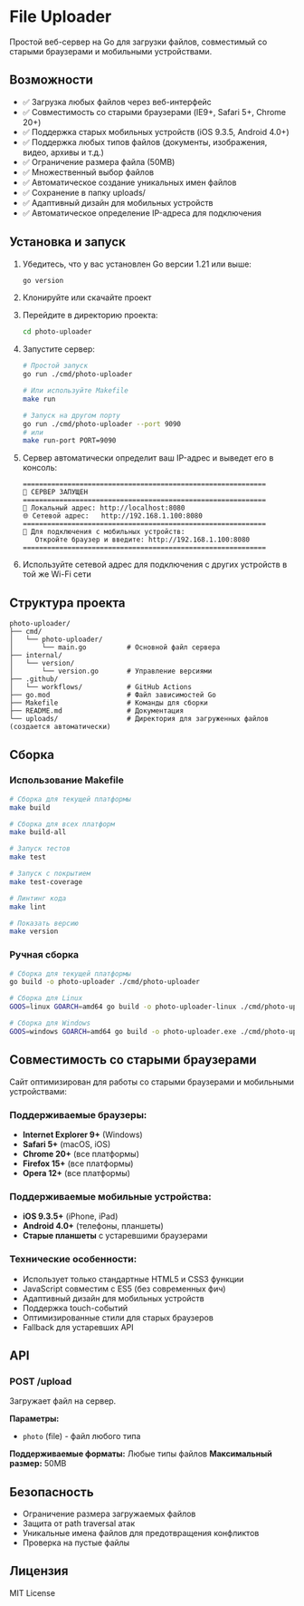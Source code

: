 # File Uploader

Простой веб-сервер на Go для загрузки файлов, совместимый со старыми браузерами и мобильными устройствами.

## Возможности

- ✅ Загрузка любых файлов через веб-интерфейс
- ✅ Совместимость со старыми браузерами (IE9+, Safari 5+, Chrome 20+)
- ✅ Поддержка старых мобильных устройств (iOS 9.3.5, Android 4.0+)
- ✅ Поддержка любых типов файлов (документы, изображения, видео, архивы и т.д.)
- ✅ Ограничение размера файла (50MB)
- ✅ Множественный выбор файлов
- ✅ Автоматическое создание уникальных имен файлов
- ✅ Сохранение в папку uploads/
- ✅ Адаптивный дизайн для мобильных устройств
- ✅ Автоматическое определение IP-адреса для подключения

## Установка и запуск

1. Убедитесь, что у вас установлен Go версии 1.21 или выше:
   ```bash
   go version
   ```

2. Клонируйте или скачайте проект

3. Перейдите в директорию проекта:
   ```bash
   cd photo-uploader
   ```

4. Запустите сервер:
   ```bash
   # Простой запуск
   go run ./cmd/photo-uploader
   
   # Или используйте Makefile
   make run
   
   # Запуск на другом порту
   go run ./cmd/photo-uploader --port 9090
   # или
   make run-port PORT=9090
   ```

5. Сервер автоматически определит ваш IP-адрес и выведет его в консоль:
   ```
   ============================================================
   🚀 СЕРВЕР ЗАПУЩЕН
   ============================================================
   📍 Локальный адрес: http://localhost:8080
   🌐 Сетевой адрес:   http://192.168.1.100:8080
   ============================================================
   📱 Для подключения с мобильных устройств:
      Откройте браузер и введите: http://192.168.1.100:8080
   ============================================================
   ```

6. Используйте сетевой адрес для подключения с других устройств в той же Wi-Fi сети

## Структура проекта

```
photo-uploader/
├── cmd/
│   └── photo-uploader/
│       └── main.go          # Основной файл сервера
├── internal/
│   └── version/
│       └── version.go       # Управление версиями
├── .github/
│   └── workflows/           # GitHub Actions
├── go.mod                   # Файл зависимостей Go
├── Makefile                 # Команды для сборки
├── README.md                # Документация
└── uploads/                 # Директория для загруженных файлов (создается автоматически)
```

## Сборка

### Использование Makefile

```bash
# Сборка для текущей платформы
make build

# Сборка для всех платформ
make build-all

# Запуск тестов
make test

# Запуск с покрытием
make test-coverage

# Линтинг кода
make lint

# Показать версию
make version
```

### Ручная сборка

```bash
# Сборка для текущей платформы
go build -o photo-uploader ./cmd/photo-uploader

# Сборка для Linux
GOOS=linux GOARCH=amd64 go build -o photo-uploader-linux ./cmd/photo-uploader

# Сборка для Windows
GOOS=windows GOARCH=amd64 go build -o photo-uploader.exe ./cmd/photo-uploader
```

## Совместимость со старыми браузерами

Сайт оптимизирован для работы со старыми браузерами и мобильными устройствами:

### Поддерживаемые браузеры:
- **Internet Explorer 9+** (Windows)
- **Safari 5+** (macOS, iOS)
- **Chrome 20+** (все платформы)
- **Firefox 15+** (все платформы)
- **Opera 12+** (все платформы)

### Поддерживаемые мобильные устройства:
- **iOS 9.3.5+** (iPhone, iPad)
- **Android 4.0+** (телефоны, планшеты)
- **Старые планшеты** с устаревшими браузерами

### Технические особенности:
- Использует только стандартные HTML5 и CSS3 функции
- JavaScript совместим с ES5 (без современных фич)
- Адаптивный дизайн для мобильных устройств
- Поддержка touch-событий
- Оптимизированные стили для старых браузеров
- Fallback для устаревших API

## API

### POST /upload
Загружает файл на сервер.

**Параметры:**
- `photo` (file) - файл любого типа

**Поддерживаемые форматы:** Любые типы файлов
**Максимальный размер:** 50MB

## Безопасность

- Ограничение размера загружаемых файлов
- Защита от path traversal атак
- Уникальные имена файлов для предотвращения конфликтов
- Проверка на пустые файлы

## Лицензия

MIT License

